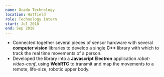 ```yaml
---
name: Ocado Technology
location: Hatfield
role: Technology Intern
start: Jul 2018
end: Sep 2018
---
```


- Connected together several pieces of sensor hardware with several **computer vision** libraries to develop a single **C++** library with which to track the real time movements of a person.
- Developed the library into a **Javascript Electron** application _robot-video-conf_, using **WebRTC** to transmit and map the movements to a remote, life-size, robotic upper body.
